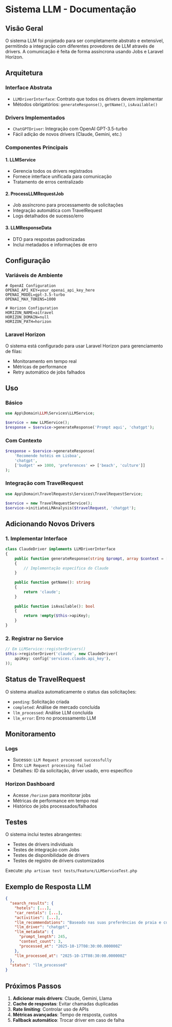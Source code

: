 # Sistema LLM - Documentação

## Visão Geral

O sistema LLM foi projetado para ser completamente abstrato e extensível, permitindo a integração com diferentes provedores de LLM através de drivers. A comunicação é feita de forma assíncrona usando Jobs e Laravel Horizon.

## Arquitetura

### Interface Abstrata
- `LLMDriverInterface`: Contrato que todos os drivers devem implementar
- Métodos obrigatórios: `generateResponse()`, `getName()`, `isAvailable()`

### Drivers Implementados
- `ChatGPTDriver`: Integração com OpenAI GPT-3.5-turbo
- Fácil adição de novos drivers (Claude, Gemini, etc.)

### Componentes Principais

#### 1. LLMService
- Gerencia todos os drivers registrados
- Fornece interface unificada para comunicação
- Tratamento de erros centralizado

#### 2. ProcessLLMRequestJob
- Job assíncrono para processamento de solicitações
- Integração automática com TravelRequest
- Logs detalhados de sucesso/erro

#### 3. LLMResponseData
- DTO para respostas padronizadas
- Inclui metadados e informações de erro

## Configuração

### Variáveis de Ambiente
```env
# OpenAI Configuration
OPENAI_API_KEY=your_openai_api_key_here
OPENAI_MODEL=gpt-3.5-turbo
OPENAI_MAX_TOKENS=1000

# Horizon Configuration
HORIZON_NAME=aitravel
HORIZON_DOMAIN=null
HORIZON_PATH=horizon
```

### Laravel Horizon
O sistema está configurado para usar Laravel Horizon para gerenciamento de filas:
- Monitoramento em tempo real
- Métricas de performance
- Retry automático de jobs falhados

## Uso

### Básico
```php
use App\Domain\LLM\Services\LLMService;

$service = new LLMService();
$response = $service->generateResponse('Prompt aqui', 'chatgpt');
```

### Com Contexto
```php
$response = $service->generateResponse(
    'Recomende hotéis em Lisboa',
    'chatgpt',
    ['budget' => 1000, 'preferences' => ['beach', 'culture']]
);
```

### Integração com TravelRequest
```php
use App\Domain\TravelRequests\Services\TravelRequestService;

$service = new TravelRequestService();
$service->initiateLLMAnalysis($travelRequest, 'chatgpt');
```

## Adicionando Novos Drivers

### 1. Implementar Interface
```php
class ClaudeDriver implements LLMDriverInterface
{
    public function generateResponse(string $prompt, array $context = []): string
    {
        // Implementação específica do Claude
    }
    
    public function getName(): string
    {
        return 'claude';
    }
    
    public function isAvailable(): bool
    {
        return !empty($this->apiKey);
    }
}
```

### 2. Registrar no Service
```php
// Em LLMService::registerDrivers()
$this->registerDriver('claude', new ClaudeDriver(
    apiKey: config('services.claude.api_key'),
));
```

## Status de TravelRequest

O sistema atualiza automaticamente o status das solicitações:
- `pending`: Solicitação criada
- `completed`: Análise de mercado concluída
- `llm_processed`: Análise LLM concluída
- `llm_error`: Erro no processamento LLM

## Monitoramento

### Logs
- Sucesso: `LLM Request processed successfully`
- Erro: `LLM Request processing failed`
- Detalhes: ID da solicitação, driver usado, erro específico

### Horizon Dashboard
- Acesse `/horizon` para monitorar jobs
- Métricas de performance em tempo real
- Histórico de jobs processados/falhados

## Testes

O sistema inclui testes abrangentes:
- Testes de drivers individuais
- Testes de integração com Jobs
- Testes de disponibilidade de drivers
- Testes de registro de drivers customizados

Execute: `php artisan test tests/Feature/LLMServiceTest.php`

## Exemplo de Resposta LLM

```json
{
  "search_results": {
    "hotels": [...],
    "car_rentals": [...],
    "activities": [...],
    "llm_recommendations": "Baseado nas suas preferências de praia e cultura, recomendo...",
    "llm_driver": "chatgpt",
    "llm_metadata": {
      "prompt_length": 245,
      "context_count": 3,
      "processed_at": "2025-10-17T08:30:00.000000Z"
    },
    "llm_processed_at": "2025-10-17T08:30:00.000000Z"
  },
  "status": "llm_processed"
}
```

## Próximos Passos

1. **Adicionar mais drivers**: Claude, Gemini, Llama
2. **Cache de respostas**: Evitar chamadas duplicadas
3. **Rate limiting**: Controlar uso de APIs
4. **Métricas avançadas**: Tempo de resposta, custos
5. **Fallback automático**: Trocar driver em caso de falha
